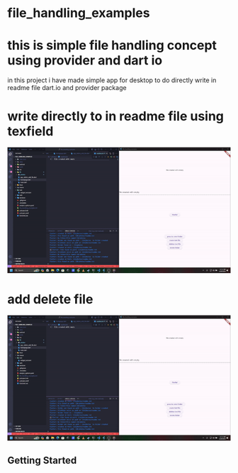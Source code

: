 # file_handling_examples

# this is  simple file handling concept using provider and dart io 
 in this project i have made simple app for desktop to do directly write in readme file dart.io and provider package
# write directly to in readme file using  texfield 

![writing in file ](<direct text.gif>)
# add delete file
![add delete](<add and delete .gif>)
## Getting Started

